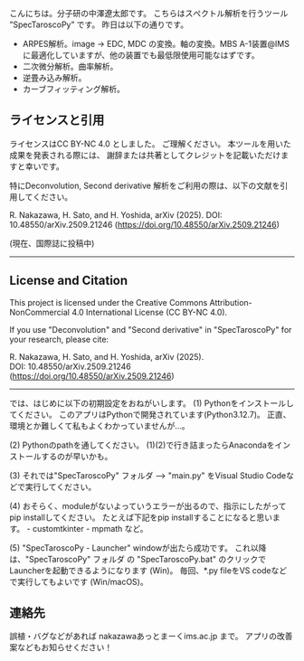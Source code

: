 こんにちは。分子研の中澤遼太郎です。
こちらはスぺクトル解析を行うツール ”SpecTaroscoPy” です。
昨日は以下の通りです。
- ARPES解析。image -> EDC, MDC の変換。軸の変換。MBS A-1装置@IMSに最適化していますが、他の装置でも最低限使用可能なはずです。
- 二次微分解析。曲率解析。
- 逆畳み込み解析。
- カーブフィッティング解析。
## ライセンスと引用
ライセンスはCC BY-NC 4.0 としました。
ご理解ください。
本ツールを用いた成果を発表される際には、
謝辞または共著としてクレジットを記載いただけますと幸いです。

特にDeconvolution, Second derivative 解析をご利用の際は、以下の文献を引用してください。

R. Nakazawa, H. Sato, and H. Yoshida, arXiv (2025).
DOI: 10.48550/arXiv.2509.21246 (https://doi.org/10.48550/arXiv.2509.21246)

(現在、国際誌に投稿中)

*************************************************************************************
## License and Citation
This project is licensed under the Creative Commons 
Attribution-NonCommercial 4.0 International License (CC BY-NC 4.0).

If you use "Deconvolution" and "Second derivative" in "SpecTaroscoPy" for your research, please cite:

R. Nakazawa, H. Sato, and H. Yoshida, arXiv (2025).  
DOI: 10.48550/arXiv.2509.21246 (https://doi.org/10.48550/arXiv.2509.21246)

***********************************************************************************
では、はじめに以下の初期設定をおねがいします。
(1) Pythonをインストールしてください。
	このアプリはPythonで開発されています(Python3.12.7)。
	正直、環境とか難しくて私もよくわかっていませんが...。
	
(2) Pythonのpathを通してください。
	(1)(2)で行き詰まったらAnacondaをインストールするのが早いかも。
	
(3) それでは"SpecTaroscoPy" フォルダ --> 	"main.py" をVisual Studio Codeなどで実行してください。

(4) おそらく、moduleがないよっていうエラーが出るので、指示にしたがってpip installしてください。
	たとえば下記をpip installすることになると思います。
	- customtkinter
	- mpmath
	など。
	
(5) "SpecTaroscoPy - Launcher" windowが出たら成功です。
	これ以降は、"SpecTaroscoPy" フォルダ の "SpecTaroscoPy.bat" のクリックでLauncherを起動できるようになります (Win)。
	毎回、*.py fileをVS codeなどで実行してもよいです (Win/macOS)。


## 連絡先
誤植・バグなどがあれば 
nakazawaあっとまーくims.ac.jp
まで。
アプリの改善案などもお知らせください！
